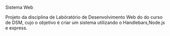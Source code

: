 Sistema Web 

Projeto da disciplina de Labóratório de Desenvolvimento Web do
do curso de DSM, cujo o  objetivo é  criar um sistema utilizando o Handlebars,Node.js e express.

